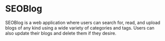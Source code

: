 # SEOBlog
SEOBlog is a web application where users can search for, read, and upload blogs of any kind using a wide variety of categories and tags. Users can also update their blogs and delete them if they desire.
